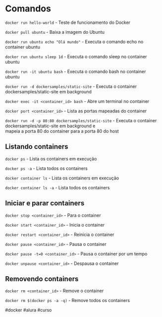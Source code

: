 # Comandos  
  
`docker run hello-world` - Teste de funcionamento do Docker  
  
`docker pull ubuntu` - Baixa a imagem do Ubuntu  
  
`docker run ubuntu echo "Olá mundo"` - Executa o comando echo no container ubuntu  
  
`docker run ubuntu sleep 1d` - Executa o comando sleep no container ubuntu  
  
`docker run -it ubuntu bash` - Executa o comando bash no container ubuntu  
  
`docker run -d dockersamples/static-site` - Executa o container dockersamples/static-site em background  
  
`docker exec -it <container_id> bash` - Abre um terminal no container  
  
`docker port <container_id>` - Lista as portas mapeadas do container  
  
`docker run -d -p 80:80 dockersamples/static-site` - Executa o container dockersamples/static-site em background e  
mapeia a porta 80 do container para a porta 80 do host  
  
  
## Listando containers  
  
`docker ps` - Lista os containers em execução  
  
`docker ps -a` - Lista todos os containers  
  
`docker container ls` - Lista os containers em execução  
  
`docker container ls -a` - Lista todos os containers  
  
## Iniciar e parar containers  
  
`docker stop <container_id>` - Para o container  
  
`docker start <container_id>` - Inicia o container  
  
`docker restart <container_id>` - Reinicia o container  
  
`docker pause <container_id>` - Pausa o container  
  
`docker pause -t=0 <container_id>` - Pausa o container por um tempo  
  
`docker unpause <container_id>` - Despausa o container  
  
## Removendo containers  
  
`docker rm <container_id>` - Remove o container  
  
`docker rm $(docker ps -a -q)` - Remove todos os containers

#docker #alura #curso
